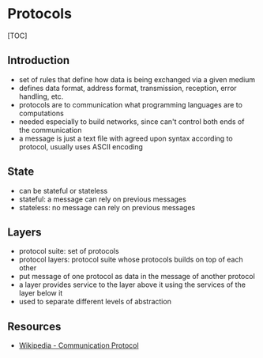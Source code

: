 # Protocols

[TOC]



## Introduction

- set of rules that define how data is being exchanged via a given medium
- defines data format, address format, transmission, reception, error handling, etc.
- protocols are to communication what programming languages are to computations
- needed especially to build networks, since can't control both ends of the communication
- a message is just a text file with agreed upon syntax according to protocol, usually uses ASCII encoding



## State

- can be stateful or stateless
- stateful: a message can rely on previous messages
- stateless: no message can rely on previous messages



## Layers

- protocol suite: set of protocols
- protocol layers: protocol suite whose protocols builds on top of each other
- put message of one protocol as data in the message of another protocol
- a layer provides service to the layer above it using the services of the layer below it
- used to separate different levels of abstraction



## Resources

- [Wikipedia - Communication Protocol](https://en.wikipedia.org/wiki/Communication_protocol)
